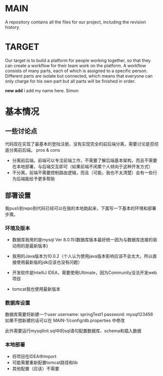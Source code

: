# MAIN
A repository contains all the files for our project, including the revision history. 

# TARGET
Our target is to build a platform for people working together, so that they can create a workflow for their team work on the platform. A workflow consists of many parts, each of which is assigned to a specific person. Different parts are isolate but connected, which means that everyone can only charge for his own part but all parts will be finished in order.

**new add**
i add my name here. Simon

# 基本情况
## 一些讨论点
代码现在实现了最基本的登陆注册，没有实现完全的前后端分离，需要讨论是否彻底分离前后端。
pros & cons
* 分离前后端，前端可以专注前端工作，不需要了解后端基本架构，而且不需要在本地部署，与后端交互即可（如果前端不闲累个人倾向于这种开发方式）
* 不分离，前端不需要控制路由逻辑，而且（可能，我也不太清楚）会有一些行为后端能给予更多帮助

## 部署设置
我push到repo到代码已经可以在我的本地跑起来，下面写一下基本的环境和部署步骤。

### 环境及版本

* 数据库我用的是mysql Ver 8.0.15(数据库版本最好统一因为与数据库连接的驱动用的是最新版本)

* 我用的Java版本为10.0.2（个人认为使用java版本影响应该不会太大，所以直接使用最新版的jdk应该也没有问题）

* 开发软件是IntelliJ IDEA，需要使用Ultimate，因为Community没法开发web项目

* tomcat我也使用最新版本

### 数据库设置
数据库需要将新建一个user
username: springTest1
password: mysql123456
如果不想新建的话可以在 MAIN-1/config/db.properties 中修改

此外需要运行mysqlInit.sql中的sql语句配置数据库、schema和插入数据

### 本地部署
* 将项目在IDEA中import
* 可能需要重新配置tomcat路径和lib
* 其他配置（应该）不需要
